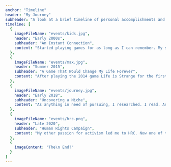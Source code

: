 ```yaml
---
anchor: "Timeline"
header: "My Journey"
subheader: "A look at a brief timeline of personal accomplishments and milestones in my life."
timeline: [
  {
    imageFileName: "events/kids.jpg",
    header: "Early 2000s",
    subheader: "An Instant Connection",
    content: "Started playing games for as long as I can remember. My sister and I dabbled in our fair share of NES games, MMOs, and single-player adventures. And would grow as gamers (and nerds) alike."
  },
  {
    imageFileName: "events/max.jpg",
    header: "Summer 2015",
    subheader: "A Game That Would Change My Life Forever",
    content: "After playing the 2014 game Life is Strange for the first time, I was instantly attracted to the ability to move others with a captivating story. Thus, my trajectory as a player was completely rewritten... "
  },
  {
    imageFileName: "events/journey.jpg",
    header: "Early 2018",
    subheader: "Uncovering a Niche",
    content: "As anything in need of pursuing, I researched. I read. And becuase of that, I wrote. This paper came to be the answer to my curiosity and a reflection of a career in the making."
  },
  {
    imageFileName: "events/hrc.png",
    header: "Late 2020",
    subheader: "Human Rights Campaign",
    content: "My other passion for activism led me to HRC. Now one of their Youth Ambassadors, I am able to further uplift and support my communities in this new capacity as I continue to try to make a difference through my words."
  },
  {
    imageContent: "The\n End?"
  }
]
---
```

